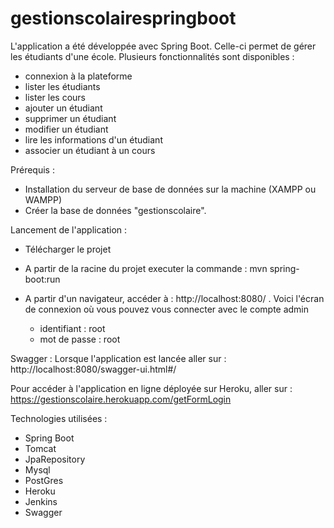 # gestionscolairespringboot

L'application a été développée avec Spring Boot. Celle-ci permet de gérer les étudiants d'une école.
Plusieurs fonctionnalités sont disponibles :
- connexion à la plateforme
- lister les étudiants
- lister les cours
- ajouter un étudiant
- supprimer un étudiant
- modifier un étudiant
- lire les informations d'un étudiant
- associer un étudiant à un cours

Prérequis :
- Installation du serveur de base de données sur la machine (XAMPP ou WAMPP)
- Créer la base de données "gestionscolaire".


Lancement de l'application :
- Télécharger le projet
- A partir de la racine du projet executer la commande : mvn spring-boot:run
- A partir d'un navigateur, accéder à : http://localhost:8080/ . Voici l'écran de connexion où vous pouvez vous connecter avec le compte admin

  - identifiant : root
  - mot de passe : root

Swagger :
Lorsque l'application est lancée aller sur : http://localhost:8080/swagger-ui.html#/

Pour accéder à l'application en ligne déployée sur Heroku, aller sur : 
https://gestionscolaire.herokuapp.com/getFormLogin

Technologies utilisées :

- Spring Boot
- Tomcat
- JpaRepository
- Mysql
- PostGres
- Heroku
- Jenkins
- Swagger
